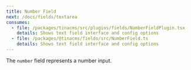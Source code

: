 ```yaml
---
title: Number Field
next: /docs/fields/textarea
consumes:
  - file: /packages/tinacms/src/plugins/fields/NumberFieldPlugin.tsx
    details: Shows text field interface and config options
  - file: /packages/@tinacms/fields/src/NumberField.ts
    details: Shows text field interface and config options
---
```


The `number` field represents a number input.

<!-- TODO: Provide image of number field -->

<!-- TEXT FIELD DOCS FOR REFERENCE

## Definition

Below is an example of how a `number` field could be defined in a Gatsby remark form. [Read more on passing in form field options](/docs/gatsby/markdown#customizing-remark-forms).

```javascript
const BlogPostForm = {
  fields: [
    {
      name: 'rawFrontmatter.title',
      component: 'text',
      label: 'Title',
      description: 'Enter the title of the post here',
    },
    // ...
  ],
}
```

## Options

- `name`: The path to some value in the data being edited.
- `component`: The name of the React component that should be used to edit this field. Available field component types are [defined here](/docs/concepts/fields#field-types)
- `label`: A human readable label for the field. This label displays in the sidebar and is optional. If no label is provided, the sidebar will default to the name.
- `description`: An optional description that expands on the purpose of the field or prompts a specific action.

## Interface

```typescript
interface TextConfig {
  name: string
  component: 'text'
  label?: string
  description?: string
}
```

-->
